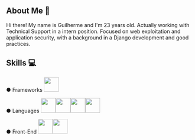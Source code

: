 ## About Me 👦

Hi there! My name is Guilherme and I'm 23 years old.
Actually working with Technical Support in a intern position.
Focused on web exploitation and application security, with a background in a Django development and good practices.

## Skills 💻

● Frameworks 
<img src="https://cdn.jsdelivr.net/gh/devicons/devicon@latest/icons/django/django-plain.svg" width="40" height="40" />



● Languages
<img src="https://cdn.jsdelivr.net/gh/devicons/devicon@latest/icons/python/python-original.svg" width="40" height="40" /><img src="https://cdn.jsdelivr.net/gh/devicons/devicon@latest/icons/javascript/javascript-original.svg" width="40" height="40" /><img src="https://cdn.jsdelivr.net/gh/devicons/devicon@latest/icons/bash/bash-original.svg" width="40" height="40" /><img src="https://cdn.jsdelivr.net/gh/devicons/devicon@latest/icons/go/go-original-wordmark.svg" width="40" height="40" />



● Front-End
<img src="https://cdn.jsdelivr.net/gh/devicons/devicon@latest/icons/html5/html5-original.svg" width="40" height="40" /><img src="https://cdn.jsdelivr.net/gh/devicons/devicon@latest/icons/css3/css3-original.svg" width="40" height="40" />








